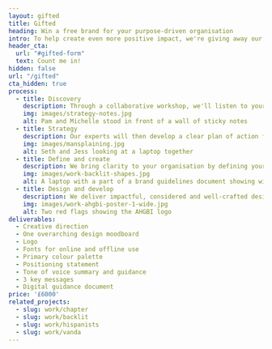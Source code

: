 ```yaml
---
layout: gifted
title: Gifted
heading: Win a free brand for your purpose-driven organisation
intro: To help create even more positive impact, we're giving away our Essential brand package to one charity, non-profit or impact-based business.
header_cta:
  url: "#gifted-form"
  text: Count me in!
hidden: false
url: "/gifted"
cta_hidden: true
process:
  - title: Discovery
    description: Through a collaborative workshop, we'll listen to your unique needs, question assumptions and get under the skin of what you want to achieve.
    img: images/strategy-notes.jpg
    alt: Pam and Michelle stood in front of a wall of sticky notes
  - title: Strategy
    description: Our experts will then develop a clear plan of action for your brand project, grounded in research and insights into your organisation and your audiences.
    img: images/mansplaining.jpg
    alt: Seth and Jess looking at a laptop together
  - title: Define and create
    description: We bring clarity to your organisation by defining your brand strategy and create the foundations for the future by outlining your brand vision and personality.
    img: images/work-backlit-shapes.jpg
    alt: A laptop with a part of a brand guidelines document showing window shapes
  - title: Design and develop
    description: We deliver impactful, considered and well-crafted design routes before developing a comprehensive visual identity. This is shared through a guidelines document, giving you the tools you need to take control of your brand.
    img: images/work-ahgbi-poster-1-wide.jpg
    alt: Two red flags showing the AHGBI logo
deliverables:
  - Creative direction
  - One overarching design moodboard 
  - Logo 
  - Fonts for online and offline use
  - Primary colour palette
  - Positioning statement
  - Tone of voice summary and guidance
  - 3 key messages
  - Digital guidance document
price: '£6000'
related_projects:
  - slug: work/chapter
  - slug: work/backlit
  - slug: work/hispanists
  - slug: work/vanda
---
```



